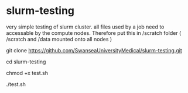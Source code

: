 # slurm-testing

very simple testing of slurm cluster.  all files used by a job need to accessable by the compute nodes.  Therefore put this in /scratch folder
( /scratch and /data mounted onto all nodes )

git clone https://github.com/SwanseaUniversityMedical/slurm-testing.git

cd slurm-testing

chmod +x test.sh

./test.sh
